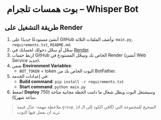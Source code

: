 # ​ بوت همسات تلجرام – Whisper Bot

## طريقة التشغيل على Render

1. أنشئ مستودعًا جديدًا على GitHub وأضف الملفات الثلاثة: `main.py`, `requirements.txt`, `README.md`.
2. سجّل أو سجّل دخولك لحسابك في [Render](https://render.com).
3. اربط حساب GitHub الخاص بك وسِجّل المستودع في Render (أنشئ Web Service جديد).
4. ضمن **Environment Variables**:
   - `BOT_TOKEN` = token البوت الخاص بك من BotFather.
5. في إعدادات الخدمة:
   - **Build command**: `pip install -r requirements.txt`
   - **Start command**: `python main.py`
6. اضغط **Deploy** وسيشتغل البوت ويظل شغال ما دامت الخطة مجانية متاحة (750 ساعة شهريًا).

> ملاحظة مهمة:
>  عدّل قيمة `group_id` في الكود إلى الـID الصحيح للمجموعة التي تريد أن يعمل فيها البوت.
